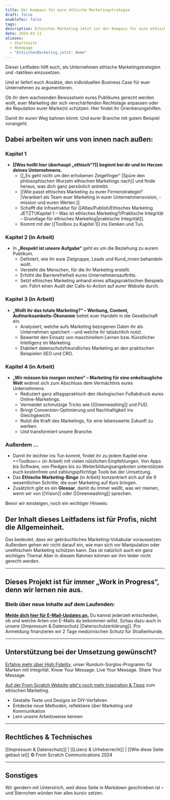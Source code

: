 ```yaml
---
title: Der Kompass für eure ethische Marketingstrategie
draft: false
enableToc: false
tags: 
description: Ethisches Marketing Jetzt ist der Kompass für eure ethische Marketingstrategie – für dich und dein Unternehmen.
date: 2024-03-11
aliases:
  - Startseite
  - Homepage
  - "EthischesMarketing.jetzt: Home"
---
```

Dieser Leitfaden hilft euch, als Unternehmen ethische Marketingstrategien und -taktiken einzusetzen. 

Und er liefert euch Ansätze, den individuellen Business Case für euer Unternehmen zu argumentieren.

Ob ihr dem wachsenden Bewusstsein eures Publikums gerecht werden wollt, euer Marketing der sich verschärfenden Rechtslage anpassen oder die Reputation eurer Marke(n) schützen: Hier findet ihr Orientierungshilfen.

Damit ihr euren Weg bahnen könnt. Und eurer Branche mit gutem Beispiel vorangeht.

## Dabei arbeiten wir uns von innen nach außen:

### Kapitel 1

- **[[Was heißt hier überhaupt „ethisch“?]] beginnt bei dir und im Herzen deines Unternehmens.** 
	- [[„Es geht nicht um den erhobenen Zeigefinger“ |Spüre den philosophischen Wurzeln ethischen Marketings nach]] und finde heraus, was dich ganz persönlich antreibt.
	- [[Wie passt ethisches Marketing zu eurer Firmenstrategie? |Verankert als Team euer Marketing in eurer Unternehmensvision, -mission und euren Werten.]] 
	- Schafft die Infrastruktur für [[Atlas/Publish/Ethisches Marketing JETZT!/Kapitel 1 – Was ist ethisches Marketing?/Praktische Integrität – Grundlage für ethisches Marketing|praktische Integrität]].
	- Kommt mit der [[Toolbox zu Kapitel 1]] ins Denken und Tun.

### Kapitel 2 (in Arbeit)

- In **„Respekt ist unsere Aufgabe“** geht es um die Beziehung zu eurem Publikum.
	- Definiert, wie ihr eure Zielgruppe, Leads und Kund_innen behandeln wollt. 
	- Versteht die Menschen, für die ihr Marketing erstellt. 
	- Erhöht die Barrierefreiheit eures Unternehmensauftritts. 
	- Setzt ethisches Marketing anhand eines alltagspraktischen Beispiels um: Führt einen Audit der Calls-to-Action auf eurer Website durch.

### Kapitel 3 (in Arbeit)

- **„Wollt ihr das totale Marketing?“ – Werbung, Content, Aufmerksamkeits-Ökonomie** bettet euer Handeln in die Gesellschaft ein.
	- Analysiert, welche aufs Marketing bezogenen Daten ihr als Unternehmen speichert – und welche ihr tatsächlich nutzt.
	- Bewertet den Einsatz von maschinellem Lernen bzw. Künstlicher Intelligenz im Marketing. 
	- Etabliert datenschutzfreundliches Marketing an den praktischen Beispielen SEO und CRO.

### Kapitel 4 (in Arbeit)

- **„Wir müssen bis morgen reichen“ – Marketing für eine enkeltaugliche Welt** widmet sich zum Abschluss dem Vermächtnis eures Unternehmens.
	- Reduziert ganz alltagspraktisch den ökologischen Fußabdruck eures Online-Marketings. 
	- Vermeidet schmutzige Tricks wie [[Greenwashing]] und FUD.
	- Bringt Conversion-Optimierung und Nachhaltigkeit ins Gleichgewicht. 
	- Nutzt die Kraft des Marketings, für eine lebenswerte Zukunft zu werben. 
	- Und transformiert unsere Branche.

### Außerdem ...

- Damit ihr leichter ins Tun kommt, findet ihr zu jedem Kapitel eine ==Toolbox== (in Arbeit) mit vielen nützlichen Empfehlungen. Von Apps bis Software, von Pledges bis zu Weiterbildungsangeboten unterstützen euch kostenfreie und zahlungspflichtige Tools bei der Umsetzung.
- Das **Ethische Marketing-Bingo** (in Arbeit) konzentriert sich auf die 9 wesentlichen Schritte, die euer Marketing auf Kurs bringen.
- Zusätzlich gibt es ein **Glossar**, damit du immer weißt, was wir meinen, wenn wir von [[Vision]] oder [[Greenwashing]] sprechen.

Bevor wir einsteigen, noch ein wichtiger Hinweis:

## Der Inhalt dieses Leitfadens ist für Profis, nicht die Allgemeinheit.

Das bedeutet, dass wir gebräuchliches Marketing-Vokabular voraussetzen. Außerdem gehen wir nicht darauf ein, wie man sich vor Manipulation oder unethischem Marketing schützen kann. Das ist natürlich auch ein ganz wichtiges Thema! Aber in diesem Rahmen können wir ihm leider nicht gerecht werden.

***

## Dieses Projekt ist für immer „Work in Progress“, denn wir lernen nie aus.

### Bleib über neue Inhalte auf dem Laufenden:

[**Melde dich hier für E-Mail-Updates an.**](https://subscribepage.io/E2vu4J) Du kannst jederzeit entscheiden, ob und welche Arten von E-Mails du bekommen willst. Schau dazu auch in unsere [[Impressum & Datenschutz |Datenschutzerklärung]].
Pro Anmeldung finanzieren wir 2 Tage medizinischen Schutz für Straßenhunde.

***

## Unterstützung bei der Umsetzung gewünscht?

[Erfahre mehr über High Fidelity](https://from-scratch.net/de/arbeite-mit-uns/high-fidelity-kommunikation-programm/), unser Rundum-Sorglos-Programm für Marken mit Integrität. Know Your Message. Live Your Message. Share Your Message.

[Auf der From Scratch Website gibt's noch mehr Inspiration & Tipps](https://from-scratch.net/de/tipps/) zum ethischen Marketing. 
- Gestalte Texte und Designs im DIY-Verfahren
- Entdecke neue Methoden, reflektiere über Marketing und Kommunikation
- Lern unsere Arbeitsweise kennen

***

## Rechtliches & Technisches

[[Impressum & Datenschutz]] | [[Lizenz & Urheberrecht]] | [[Wie diese Seite gebaut ist]]
© From Scratch Communications 2024

***

## Sonstiges

Wir gendern mit Unterstrich, weil diese Seite in Markdown geschrieben ist – und Sternchen würden hier alles kursiv setzen.

